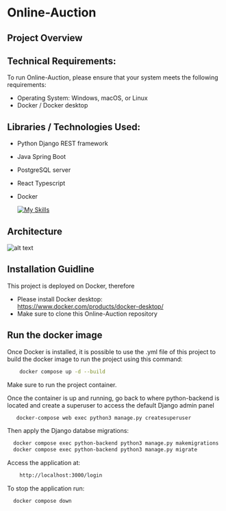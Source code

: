# Online-Auction

## Project Overview

## Technical Requirements:
To run Online-Auction, please ensure that your system meets the following requirements:

- Operating System: Windows, macOS, or Linux
- Docker / Docker desktop 

## Libraries / Technologies Used:

- Python Django REST framework 
- Java Spring Boot 
- PostgreSQL server
- React Typescript
- Docker

  [![My Skills](https://skillicons.dev/icons?i=py,django,java,spring,postgres,react,ts,docker&perline=3)](https://skillicons.dev)

## Architecture 

![alt text](https://github.com/[Uoriou]/[Online-Auction]/blob/[main]/architecture.jpg?raw=true)

## Installation Guidline
This project is deployed on Docker, therefore 

- Please install Docker desktop: https://www.docker.com/products/docker-desktop/
- Make sure to clone this Online-Auction repository

## Run the docker image

Once Docker is installed, it is possible to use the .yml file of this project to build the docker image to run the project using this command: 
```bash 
    docker compose up -d --build 
```

Make sure to run the project container. 

Once the container is up and running, go back to where python-backend is located and create a superuser
to access the default Django admin panel 
```bash
   docker-compose web exec python3 manage.py createsuperuser
```
Then apply the Django databse migrations:

```bash
  docker compose exec python-backend python3 manage.py makemigrations
  docker compose exec python-backend python3 manage.py migrate
```

Access the application at: 
``` bash
    http://localhost:3000/login 
```

To stop the application run:
```bash
  docker compose down
```
